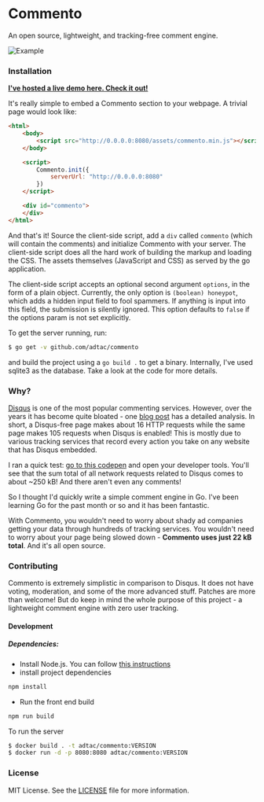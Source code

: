 # Commento

An open source, lightweight, and tracking-free comment engine.

![Example](https://cloud.githubusercontent.com/assets/7521600/25356132/d00013e0-2956-11e7-8dba-772a8040ae0c.png)

### Installation

**[I've hosted a live demo here. Check it out!](https://adtac.github.io/commento/example/demo.html)**

It's really simple to embed a Commento section to your webpage. A trivial page would look like:

```html
<html>
    <body>
        <script src="http://0.0.0.0:8080/assets/commento.min.js"></script>
    </body>

    <script>
        Commento.init({
            serverUrl: "http://0.0.0.0:8080"
        })
    </script>

    <div id="commento">
    </div>
</html>
```

And that's it! Source the client-side script, add a `div` called `commento` (which will contain the comments) and initialize Commento with your server. The client-side script does all the hard work of building the markup and loading the CSS. The assets themselves (JavaScript and CSS) as served by the go application.

The client-side script accepts an optional second argument `options`, in the form of a plain object. Currently, the only option is `(boolean) honeypot`, which adds a hidden input field to fool spammers. If anything is input into this field, the submission is silently ignored. This option defaults to `false` if the options param is not set explicitly.

To get the server running, run:

```bash
$ go get -v github.com/adtac/commento
```

and build the project using a `go build .` to get a binary. Internally, I've used sqlite3 as the database. Take a look at the code for more details.

### Why?

[Disqus](https://disqus.com/) is one of the most popular commenting services. However, over the years it has become quite bloated - one [blog post](http://donw.io/post/github-comments/) has a detailed analysis. In short, a Disqus-free page makes about 16 HTTP requests while the same page makes 105 requests when Disqus is enabled! This is mostly due to various tracking services that record every action you take on any website that has Disqus embedded.

I ran a quick test: [go to this codepen](https://codepen.io/ryanbelisle/full/AwLgu/) and open your developer tools. You'll see that the sum total of all network requests related to Disqus comes to about ~250 kB! And there aren't even any comments!

So I thought I'd quickly write a simple comment engine in Go. I've been learning Go for the past month or so and it has been fantastic.

With Commento, you wouldn't need to worry about shady ad companies getting your data through hundreds of tracking services. You wouldn't need to worry about your page being slowed down - **Commento uses just 22 kB total**. And it's all open source.

### Contributing

Commento is extremely simplistic in comparison to Disqus. It does not have voting, moderation, and some of the more advanced stuff. Patches are more than welcome! But do keep in mind the whole purpose of this project - a lightweight comment engine with zero user tracking.

#### Development

##### Dependencies:

* Install Node.js. You can follow [this instructions](https://github.com/creationix/nvm#install-script)
* install project dependencies

```bash
npm install
```

* Run the front end build

```bash
npm run build
```

To run the server

```bash
$ docker build . -t adtac/commento:VERSION
$ docker run -d -p 8080:8080 adtac/commento:VERSION
```

### License

MIT License. See the [LICENSE](LICENSE) file for more information.
